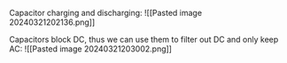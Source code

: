 Capacitor charging and discharging:
![[Pasted image 20240321202136.png]]

Capacitors block DC, thus we can use them to filter out DC and only keep AC:
![[Pasted image 20240321203002.png]]